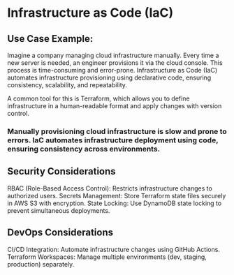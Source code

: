 # Infrastructure as Code (IaC)

## Use Case Example:
Imagine a company managing cloud infrastructure manually. Every time a new server is needed, an engineer provisions it via the cloud console. This process is time-consuming and error-prone. Infrastructure as Code (IaC) automates infrastructure provisioning using declarative code, ensuring consistency, scalability, and repeatability.

A common tool for this is Terraform, which allows you to define infrastructure in a human-readable format and apply changes with version control.

### Manually provisioning cloud infrastructure is slow and prone to errors. IaC automates infrastructure deployment using code, ensuring consistency across environments.

## Security Considerations

RBAC (Role-Based Access Control): Restricts infrastructure changes to authorized users.
Secrets Management: Store Terraform state files securely in AWS S3 with encryption.
State Locking: Use DynamoDB state locking to prevent simultaneous deployments.

## DevOps Considerations

CI/CD Integration: Automate infrastructure changes using GitHub Actions.
Terraform Workspaces: Manage multiple environments (dev, staging, production) separately.
